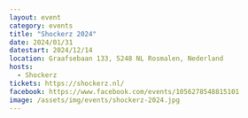 ```yaml
---
layout: event
category: events
title: "Shockerz 2024"
date: 2024/01/31
datestart: 2024/12/14
location: Graafsebaan 133, 5248 NL Rosmalen, Nederland
hosts:
  - Shockerz
tickets: https://shockerz.nl/
facebook: https://www.facebook.com/events/1056278548815101
image: /assets/img/events/shockerz-2024.jpg
---
```

